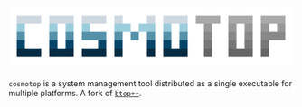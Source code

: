 # ![cosmotop](img/logo.svg)

`cosmotop` is a system management tool distributed as a single executable for multiple platforms.
A fork of [`btop++`](https://github.com/aristocratos/btop).
